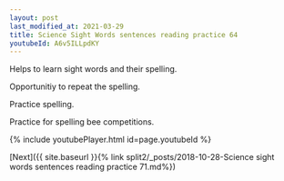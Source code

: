 ```yaml
---
layout: post
last_modified_at: 2021-03-29
title: Science Sight Words sentences reading practice 64
youtubeId: A6v5ILLpdKY
---
```

 
 
Helps to learn sight words and their spelling.

Opportunitiy to repeat the spelling. 

Practice spelling. 
 
Practice for spelling bee competitions. 
 
{% include youtubePlayer.html id=page.youtubeId %}
 
 

[Next]({{ site.baseurl }}{% link  split2/_posts/2018-10-28-Science sight words sentences reading practice 71.md%})
 
